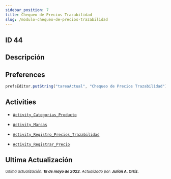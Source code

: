 ```yaml
---
sidebar_position: 7
title: Chequeo de Precios Trazabilidad
slug: /modulo-chequeo-de-precios-trazabilidad
---
```


## ID 44

## Descripción

## Preferences

```js
prefsEditor.putString("tareaActual", "Chequeo de Precios Trazabilidad")
```

## Activities

- [```Activity_Categorias_Producto```](../activities/Activity_Categorias_Producto.md)

- [```Activity_Marcas```](../activities/Activity_Marcas.md)

- [```Activity_Registro_Precios_Trazabilidad```](../activities/Activity_Registro_Precios_Trazabilidad.md)

- [```Activity_Registrar_Precio```](../activities/Activity_Registrar_Precio.md)  

## Ultima Actualización

<div class="ultima-actualizacion">
  <small>
    <i>
      Ultima actualización:
      <b> 18 de mayo de 2022.</b>
    </i>
  </small>

  <small>
    <i>
      Actualizado por:
      <b> Julian A. Ortiz.</b>
    </i>
  </small>
</div>